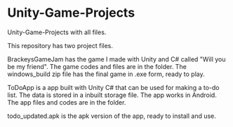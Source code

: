 # Unity-Game-Projects
 Unity-Game-Projects with all files.

This repository has two project files.

BrackeysGameJam has the game I made with Unity and C# called "Will you be my friend". The game codes and files are in the folder. The windows_build zip file has the final game in .exe form, ready to play.

ToDoApp is a app built with Unity C# that can be used for making a to-do list. The data is stored in a inbuilt storage file. The app works in Android. The app files and codes are in the folder.

todo_updated.apk is the apk version of the app, ready to install and use.
